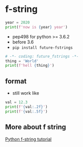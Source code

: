 # f-string
``` Python
year = 2020
print(f'now is {year} year')
```
* pep498 for python >= 3.6.2
* before 3.6
* `pip install future-fstrings `
``` Python
# -*- coding: future_fstrings -*-
thing = 'World'
print(f'hell {thing}')
```

## format
* still work like
``` Python
val = 12.3
print(f'{val:.2f}')
print(f'{val:.5f}')
```

## More about f string
[Python f-string tutorial](http://zetcode.com/python/fstring/)